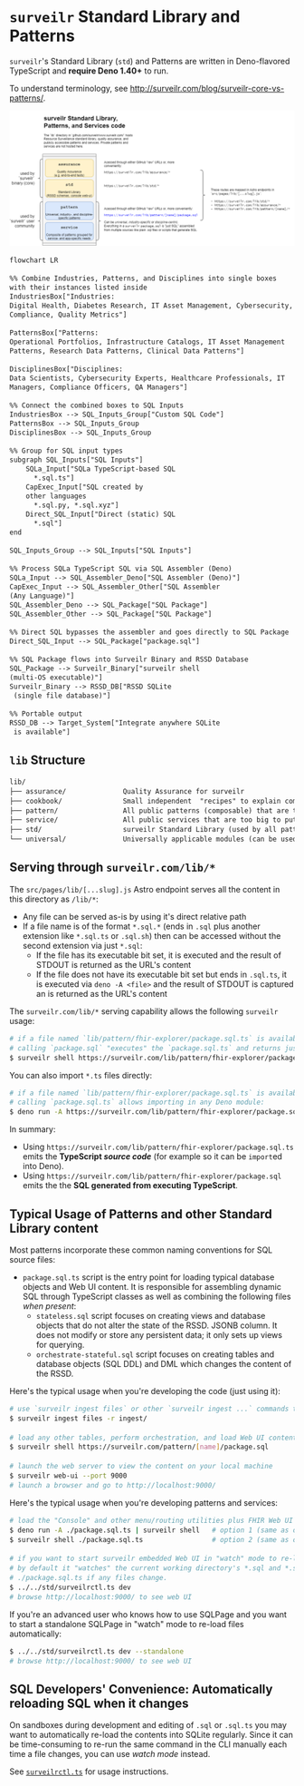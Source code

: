 # `surveilr` Standard Library and Patterns

`surveilr`'s Standard Library (`std`) and Patterns are written in Deno-flavored
TypeScript and **require Deno 1.40+** to run.

To understand terminology, see
http://surveilr.com/blog/surveilr-core-vs-patterns/.

![lib content access points](./endpoints.drawio.png)

```mermaid
flowchart LR

%% Combine Industries, Patterns, and Disciplines into single boxes with their instances listed inside
IndustriesBox["Industries:
Digital Health, Diabetes Research, IT Asset Management, Cybersecurity, Compliance, Quality Metrics"]

PatternsBox["Patterns:
Operational Portfolios, Infrastructure Catalogs, IT Asset Management Patterns, Research Data Patterns, Clinical Data Patterns"]

DisciplinesBox["Disciplines:
Data Scientists, Cybersecurity Experts, Healthcare Professionals, IT Managers, Compliance Officers, QA Managers"]

%% Connect the combined boxes to SQL Inputs
IndustriesBox --> SQL_Inputs_Group["Custom SQL Code"]
PatternsBox --> SQL_Inputs_Group
DisciplinesBox --> SQL_Inputs_Group

%% Group for SQL input types
subgraph SQL_Inputs["SQL Inputs"]
    SQLa_Input["SQLa TypeScript-based SQL
      *.sql.ts"]
    CapExec_Input["SQL created by 
    other languages
      *.sql.py, *.sql.xyz"]
    Direct_SQL_Input["Direct (static) SQL
      *.sql"]
end

SQL_Inputs_Group --> SQL_Inputs["SQL Inputs"]

%% Process SQLa TypeScript SQL via SQL Assembler (Deno)
SQLa_Input --> SQL_Assembler_Deno["SQL Assembler (Deno)"]
CapExec_Input --> SQL_Assembler_Other["SQL Assembler
(Any Language)"]
SQL_Assembler_Deno --> SQL_Package["SQL Package"]
SQL_Assembler_Other --> SQL_Package["SQL Package"]

%% Direct SQL bypasses the assembler and goes directly to SQL Package
Direct_SQL_Input --> SQL_Package["package.sql"]

%% SQL Package flows into Surveilr Binary and RSSD Database
SQL_Package --> Surveilr_Binary["surveilr shell
(multi-OS executable)"]
Surveilr_Binary --> RSSD_DB["RSSD SQLite
 (single file database)"]

%% Portable output
RSSD_DB --> Target_System["Integrate anywhere SQLite
 is available"]
```

## `lib` Structure

```md
lib/
├── assurance/              Quality Assurance for surveilr
├── cookbook/               Small independent  "recipes" to explain common surveilr SQL usage
├── pattern/                All public patterns (composable) that are too big to put into a Cookbook
├── service/                All public services that are too big to put into a Pattern (might be a full "app" or "service")
├── std/                    surveilr Standard Library (used by all patterns)
└── universal/              Universally applicable modules (can be used anywhere, even outside of `surveilr` context)
```

## Serving through `surveilr.com/lib/*`

The `src/pages/lib/[...slug].js` Astro endpoint serves all the content in this
directory as `/lib/*`:

- Any file can be served as-is by using it's direct relative path
- If a file name is of the format `*.sql.*` (ends in `.sql` plus another
  extension like `*.sql.ts` or `.sql.sh`) then can be accessed without the
  second extension via just `*.sql`:
  - If the file has its executable bit set, it is executed and the result of
    STDOUT is returned as the URL's content
  - If the file does not have its executable bit set but ends in `.sql.ts`, it
    is executed via `deno -A <file>` and the result of STDOUT is captured an is
    returned as the URL's content

The `surveilr.com/lib/*` serving capability allows the following `surveilr`
usage:

```bash
# if a file named `lib/pattern/fhir-explorer/package.sql.ts` is available then
# calling `package.sql` "executes" the `package.sql.ts` and returns just SQL
$ surveilr shell https://surveilr.com/lib/pattern/fhir-explorer/package.sql
```

You can also import `*.ts` files directly:

```bash
# if a file named `lib/pattern/fhir-explorer/package.sql.ts` is available then
# calling `package.sql.ts` allows importing in any Deno module:
$ deno run -A https://surveilr.com/lib/pattern/fhir-explorer/package.sql.ts
```

In summary:

- Using `https://surveilr.com/lib/pattern/fhir-explorer/package.sql.ts` emits
  the **TypeScript _source code_** (for example so it can be `import`ed into
  Deno).
- Using `https://surveilr.com/lib/pattern/fhir-explorer/package.sql` emits the
  the **SQL generated from executing TypeScript**.

## Typical Usage of Patterns and other Standard Library content

Most patterns incorporate these common naming conventions for SQL source files:

- `package.sql.ts` script is the entry point for loading typical database
  objects and Web UI content. It is responsible for assembling dynamic SQL
  through TypeScript classes as well as combining the following files _when
  present_:
  - `stateless.sql` script focuses on creating views and database objects that
    do not alter the state of the RSSD. JSONB column. It does not modify or
    store any persistent data; it only sets up views for querying.
  - `orchestrate-stateful.sql` script focuses on creating tables and database
    objects (SQL DDL) and DML which changes the content of the RSSD.

Here's the typical usage when you're developing the code (just using it):

```bash
# use `surveilr ingest files` or other `surveilr ingest ...` commands to prepare RSSD
$ surveilr ingest files -r ingest/

# load any other tables, perform orchestration, and load Web UI content
$ surveilr shell https://surveilr.com/pattern/[name]/package.sql

# launch the web server to view the content on your local machine
$ surveilr web-ui --port 9000
# launch a browser and go to http://localhost:9000/
```

Here's the typical usage when you're developing patterns and services:

```bash
# load the "Console" and other menu/routing utilities plus FHIR Web UI (both are same, just run one)
$ deno run -A ./package.sql.ts | surveilr shell   # option 1 (same as option 2)
$ surveilr shell ./package.sql.ts                 # option 2 (same as option 1)

# if you want to start surveilr embedded Web UI in "watch" mode to re-load files automatically;
# by default it "watches" the current working directory's *.sql and *.sql.ts files and reloads
# ./package.sql.ts if any files change.
$ ../../std/surveilrctl.ts dev
# browse http://localhost:9000/ to see web UI
```

If you're an advanced user who knows how to use SQLPage and you want to start a
standalone SQLPage in "watch" mode to re-load files automatically:

```bash
$ ../../std/surveilrctl.ts dev --standalone
# browse http://localhost:9000/ to see web UI
```

## SQL Developers' Convenience: Automatically reloading SQL when it changes

On sandboxes during development and editing of `.sql` or `.sql.ts` you may want
to automatically re-load the contents into SQLite regularly. Since it can be
time-consuming to re-run the same command in the CLI manually each time a file
changes, you can use _watch mode_ instead.

See [`surveilrctl.ts`](std/surveilrctl.ts) for usage instructions.
